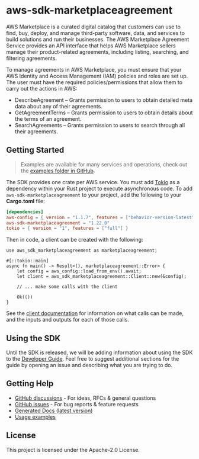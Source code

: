 # aws-sdk-marketplaceagreement

AWS Marketplace is a curated digital catalog that customers can use to find, buy, deploy, and manage third-party software, data, and services to build solutions and run their businesses. The AWS Marketplace Agreement Service provides an API interface that helps AWS Marketplace sellers manage their product-related agreements, including listing, searching, and filtering agreements.

To manage agreements in AWS Marketplace, you must ensure that your AWS Identity and Access Management (IAM) policies and roles are set up. The user must have the required policies/permissions that allow them to carry out the actions in AWS:
  - DescribeAgreement – Grants permission to users to obtain detailed meta data about any of their agreements.
  - GetAgreementTerms – Grants permission to users to obtain details about the terms of an agreement.
  - SearchAgreements – Grants permission to users to search through all their agreements.

## Getting Started

> Examples are available for many services and operations, check out the
> [examples folder in GitHub](https://github.com/awslabs/aws-sdk-rust/tree/main/examples).

The SDK provides one crate per AWS service. You must add [Tokio](https://crates.io/crates/tokio)
as a dependency within your Rust project to execute asynchronous code. To add `aws-sdk-marketplaceagreement` to
your project, add the following to your **Cargo.toml** file:

```toml
[dependencies]
aws-config = { version = "1.1.7", features = ["behavior-version-latest"] }
aws-sdk-marketplaceagreement = "1.22.0"
tokio = { version = "1", features = ["full"] }
```

Then in code, a client can be created with the following:

```rust,no_run
use aws_sdk_marketplaceagreement as marketplaceagreement;

#[::tokio::main]
async fn main() -> Result<(), marketplaceagreement::Error> {
    let config = aws_config::load_from_env().await;
    let client = aws_sdk_marketplaceagreement::Client::new(&config);

    // ... make some calls with the client

    Ok(())
}
```

See the [client documentation](https://docs.rs/aws-sdk-marketplaceagreement/latest/aws_sdk_marketplaceagreement/client/struct.Client.html)
for information on what calls can be made, and the inputs and outputs for each of those calls.

## Using the SDK

Until the SDK is released, we will be adding information about using the SDK to the
[Developer Guide](https://docs.aws.amazon.com/sdk-for-rust/latest/dg/welcome.html). Feel free to suggest
additional sections for the guide by opening an issue and describing what you are trying to do.

## Getting Help

* [GitHub discussions](https://github.com/awslabs/aws-sdk-rust/discussions) - For ideas, RFCs & general questions
* [GitHub issues](https://github.com/awslabs/aws-sdk-rust/issues/new/choose) - For bug reports & feature requests
* [Generated Docs (latest version)](https://awslabs.github.io/aws-sdk-rust/)
* [Usage examples](https://github.com/awslabs/aws-sdk-rust/tree/main/examples)

## License

This project is licensed under the Apache-2.0 License.

